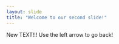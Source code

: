 ```yaml
---
layout: slide
title: "Welcome to our second slide!"
---
```

New TEXT!!!
Use the left arrow to go back!
